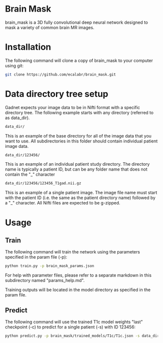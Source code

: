 # Brain Mask
brain_mask is a 3D fully convolutional deep neural network designed to mask a variety of common brain MR images.

# Installation
The following command will clone a copy of brain_mask to your computer using git:
```bash
git clone https://github.com/ecalabr/brain_mask.git
```

# Data directory tree setup
Gadnet expects your image data to be in Nifti format with a specific directory tree. The following example starts with any directory (referred to as data_dir).

```bash
data_dir/
```
This is an example of the base directory for all of the image data that you want to use. All subdirectories in this folder should contain individual patient image data.

```bash
data_dir/123456/
```
This is an example of an individual patient study directory. The directory name is typically a patient ID, but can be any folder name that does not contain the "_" character

```bash
data_dir/123456/123456_T1gad.nii.gz
```
This is an example of a single patient image. The image file name must start with the patient ID (i.e. the same as the patient directory name) followed by a "_" character. All Nifti files are expected to be g-zipped.

# Usage
## Train
The following command will train the network using the parameters specified in the param file (-p):
```bash
python train.py -p brain_mask_params.json
```
For help with parameter files, please refer to a separate markdown in this subdirectory named "params_help.md".

Training outputs will be located in the model directory as specified in the param file.
 
## Predict
The following command will use the trained T1c model weights "last" checkpoint (-c) to predict for a single patient (-s) with ID 123456:
```bash
python predict.py -p brain_mask/trained_models/T1c/T1c.json -s data_dir/123456 -c "last"
```
